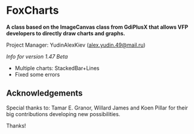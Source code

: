 # FoxCharts
**A class based on the ImageCanvas class from GdiPlusX that allows VFP developers to directly draw charts and graphs.**

Project Manager: YudinAlexKiev (alex.yudin.49@mail.ru) 

*Info for version 1.47 Beta*  
* Multiple charts: StackedBar+Lines
* Fixed some errors

## Acknowledgements

Special thanks to: Tamar E. Granor, Willard James and Koen Pillar for their big contributions developing new possibilities.

Thanks!
